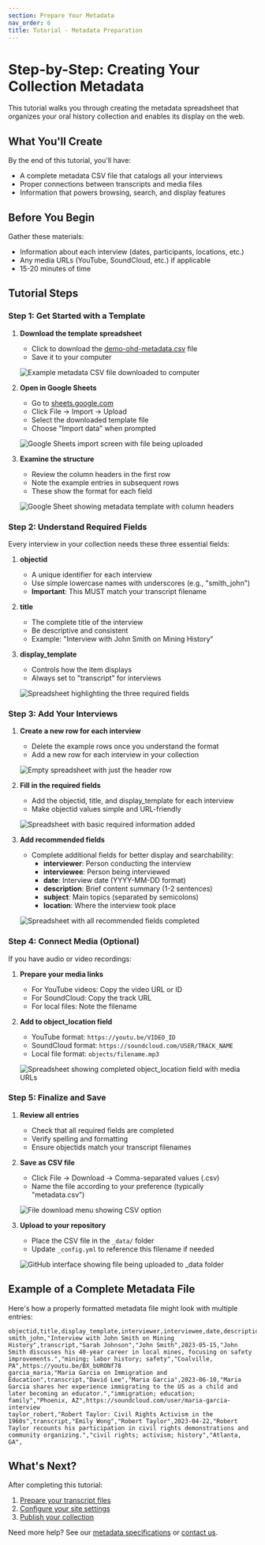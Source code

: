 ```yaml
---
section: Prepare Your Metadata
nav_order: 6
title: Tutorial - Metadata Preparation
---
```


# Step-by-Step: Creating Your Collection Metadata

This tutorial walks you through creating the metadata spreadsheet that organizes your oral history collection and enables its display on the web.

## What You'll Create

By the end of this tutorial, you'll have:
- A complete metadata CSV file that catalogs all your interviews
- Proper connections between transcripts and media files
- Information that powers browsing, search, and display features

## Before You Begin

Gather these materials:
- Information about each interview (dates, participants, locations, etc.)
- Any media URLs (YouTube, SoundCloud, etc.) if applicable
- 15-20 minutes of time

## Tutorial Steps

### Step 1: Get Started with a Template

1. **Download the template spreadsheet**
   - Click to download the [demo-ohd-metadata.csv](/examples/demo-ohd-metadata.csv) file
   - Save it to your computer
   
   ![Example metadata CSV file downloaded to computer](SCREENSHOT_PLACEHOLDER)

2. **Open in Google Sheets**
   - Go to [sheets.google.com](https://sheets.google.com)
   - Click File → Import → Upload
   - Select the downloaded template file
   - Choose "Import data" when prompted
   
   ![Google Sheets import screen with file being uploaded](SCREENSHOT_PLACEHOLDER)

3. **Examine the structure**
   - Review the column headers in the first row
   - Note the example entries in subsequent rows
   - These show the format for each field

   ![Google Sheet showing metadata template with column headers](SCREENSHOT_PLACEHOLDER)

### Step 2: Understand Required Fields

Every interview in your collection needs these three essential fields:

1. **objectid**
   - A unique identifier for each interview
   - Use simple lowercase names with underscores (e.g., "smith_john")
   - **Important**: This MUST match your transcript filename
   
2. **title**
   - The complete title of the interview
   - Be descriptive and consistent
   - Example: "Interview with John Smith on Mining History"

3. **display_template**
   - Controls how the item displays
   - Always set to "transcript" for interviews
   
   ![Spreadsheet highlighting the three required fields](SCREENSHOT_PLACEHOLDER)

### Step 3: Add Your Interviews

1. **Create a new row for each interview**
   - Delete the example rows once you understand the format
   - Add a new row for each interview in your collection
   
   ![Empty spreadsheet with just the header row](SCREENSHOT_PLACEHOLDER)

2. **Fill in the required fields**
   - Add the objectid, title, and display_template for each interview
   - Make objectid values simple and URL-friendly
   
   ![Spreadsheet with basic required information added](SCREENSHOT_PLACEHOLDER)

3. **Add recommended fields**
   - Complete additional fields for better display and searchability:
     - **interviewer**: Person conducting the interview
     - **interviewee**: Person being interviewed
     - **date**: Interview date (YYYY-MM-DD format)
     - **description**: Brief content summary (1-2 sentences)
     - **subject**: Main topics (separated by semicolons)
     - **location**: Where the interview took place
   
   ![Spreadsheet with all recommended fields completed](SCREENSHOT_PLACEHOLDER)

### Step 4: Connect Media (Optional)

If you have audio or video recordings:

1. **Prepare your media links**
   - For YouTube videos: Copy the video URL or ID
   - For SoundCloud: Copy the track URL
   - For local files: Note the filename

2. **Add to object_location field**
   - YouTube format: `https://youtu.be/VIDEO_ID`
   - SoundCloud format: `https://soundcloud.com/USER/TRACK_NAME`
   - Local file format: `objects/filename.mp3`
   
   ![Spreadsheet showing completed object_location field with media URLs](SCREENSHOT_PLACEHOLDER)

### Step 5: Finalize and Save

1. **Review all entries**
   - Check that all required fields are completed
   - Verify spelling and formatting
   - Ensure objectids match your transcript filenames

2. **Save as CSV file**
   - Click File → Download → Comma-separated values (.csv)
   - Name the file according to your preference (typically "metadata.csv")
   
   ![File download menu showing CSV option](SCREENSHOT_PLACEHOLDER)

3. **Upload to your repository**
   - Place the CSV file in the `_data/` folder
   - Update `_config.yml` to reference this filename if needed
   
   ![GitHub interface showing file being uploaded to _data folder](SCREENSHOT_PLACEHOLDER)

## Example of a Complete Metadata File

Here's how a properly formatted metadata file might look with multiple entries:

```
objectid,title,display_template,interviewer,interviewee,date,description,subject,location,object_location
smith_john,"Interview with John Smith on Mining History",transcript,"Sarah Johnson","John Smith",2023-05-15,"John Smith discusses his 40-year career in local mines, focusing on safety improvements.","mining; labor history; safety","Coalville, PA",https://youtu.be/BX_bURONf78
garcia_maria,"Maria Garcia on Immigration and Education",transcript,"David Lee","Maria Garcia",2023-06-10,"Maria Garcia shares her experience immigrating to the US as a child and later becoming an educator.","immigration; education; family","Phoenix, AZ",https://soundcloud.com/user/maria-garcia-interview
taylor_robert,"Robert Taylor: Civil Rights Activism in the 1960s",transcript,"Emily Wong","Robert Taylor",2023-04-22,"Robert Taylor recounts his participation in civil rights demonstrations and community organizing.","civil rights; activism; history","Atlanta, GA",
```

## What's Next?

After completing this tutorial:
1. [Prepare your transcript files](../prepare-transcripts/tutorial-transcript.html)
2. [Configure your site settings](../setup/configuration.html)
3. [Publish your collection](../publish/tutorial-publishing.html)

Need more help? See our [metadata specifications](metadata.html) or [contact us](https://github.com/oralhistoryasdata/csv-version/issues).